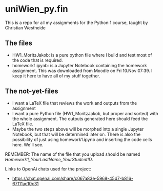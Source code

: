 # uniWien_py.fin

This is a repo for all my assignments for the Python 1 course, taught by Christian Westheide


## The files

 - HW1_MoritzJakob: is a pure python file where I build and test most of the code that is required.
 - homework1.ipynb: is a Jupyter Notebook containing the homework assignment. This was downloaded from Moodle on Fri 10.Nov 07:39. I keep it here to have all of my stuff together.

## The not-yet-files

 - I want a LaTeX file that reviews the work and outputs from the assignment
 - I want a pure Python file (HW1_MoritzJakob, but proper and sorted) with the whole assignment. The outputs generated here should feed the LaTeX file.
 - Maybe the two steps above will be morphed into a single Jupyter Notebook, but that will be determined later on. There is also the possibility of just using homework1.ipynb and inserting the code cells here. We'll see.


REMEMBER: The name of the file that you upload should be named *Homework1_YourLastName_YourStudentID*.



Links to OpenAi chats used for the project: 
 * https://chat.openai.com/share/c067a83e-5968-45d7-b816-67111ac10c31
